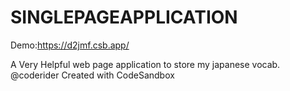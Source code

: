 # SINGLEPAGEAPPLICATION

Demo:https://d2jmf.csb.app/

A Very Helpful web page application to store my japanese vocab.
@coderider
Created with CodeSandbox
